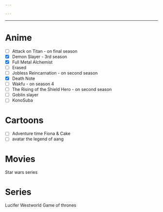 ```yaml
---

---
```

----
# Anime
- [ ]  Attack on Titan - on final season
- [x] Demon Slayer - 3rd season
- [x] Full Metal Alchemist 
- [ ] Erased
- [ ] Jobless Reincarnation - on second season 
- [x] Death Note
- [ ] Wakfu - on season 4
- [ ] The Rising of the Shield Hero - on second season
- [ ] Goblin slayer
- [ ] KonoSuba
# Cartoons
- [ ] Adventure time Fiona & Cake
- [ ] avatar the legend of aang
# Movies
Star wars series
# Series
Lucifer
Westworld
Game of thrones

